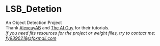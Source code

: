 # LSB_Detetion
An Object Detection Project
<br/>
Thank [AlexeayAB](https://github.com/AlexeyAB/darknet#how-to-train-to-detect-your-custom-objects) and [The AI Guy](https://www.youtube.com/watch?v=10joRJt39Ns&t=371s) for their tutorials.<br/>
*if you need fits resources for the project or weight files, try to contact me: fy9390218@foxmail.com*
